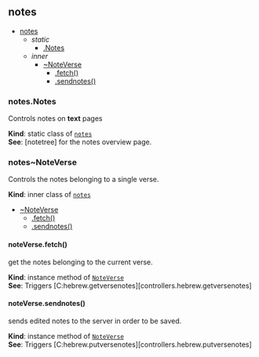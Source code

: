 <a name="module_notes"></a>

## notes

* [notes](#module_notes)
    * _static_
        * [.Notes](#module_notes.Notes)
    * _inner_
        * [~NoteVerse](#module_notes..NoteVerse)
            * [.fetch()](#module_notes..NoteVerse+fetch)
            * [.sendnotes()](#module_notes..NoteVerse+sendnotes)

<a name="module_notes.Notes"></a>

### notes.Notes
Controls notes on **text** pages

**Kind**: static class of [<code>notes</code>](#module_notes)  
**See**: [notetree] for the notes overview page.  
<a name="module_notes..NoteVerse"></a>

### notes~NoteVerse
Controls the notes belonging to a single verse.

**Kind**: inner class of [<code>notes</code>](#module_notes)  

* [~NoteVerse](#module_notes..NoteVerse)
    * [.fetch()](#module_notes..NoteVerse+fetch)
    * [.sendnotes()](#module_notes..NoteVerse+sendnotes)

<a name="module_notes..NoteVerse+fetch"></a>

#### noteVerse.fetch()
get the notes belonging to the current verse.

**Kind**: instance method of [<code>NoteVerse</code>](#module_notes..NoteVerse)  
**See**: Triggers [C:hebrew.getversenotes][controllers.hebrew.getversenotes]  
<a name="module_notes..NoteVerse+sendnotes"></a>

#### noteVerse.sendnotes()
sends edited notes to the server in order to be saved.

**Kind**: instance method of [<code>NoteVerse</code>](#module_notes..NoteVerse)  
**See**: Triggers [C:hebrew.putversenotes][controllers.hebrew.putversenotes]  
